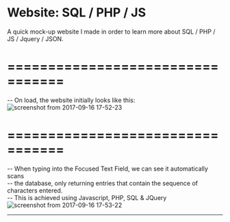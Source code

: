 # Website: SQL / PHP / JS
A quick mock-up website I made in order to learn more about SQL / PHP / JS / Jquery / JSON.
# =================================
-- On load, the website initially looks like this:
![screenshot from 2017-09-16 17-52-23](https://user-images.githubusercontent.com/21260839/30514190-2e8ffe0c-9b08-11e7-8004-ca4a97270673.png)
# =================================
-- When typing into the Focused Text Field, we can see it automatically scans <br>
-- the database, only returning entries that contain the sequence of characters entered. <br>
-- This is achieved using Javascript, PHP, SQL & JQuery 
![screenshot from 2017-09-16 17-53-22](https://user-images.githubusercontent.com/21260839/30514212-69072038-9b08-11e7-8413-72937444f00a.png)

--------------------------------------------------
